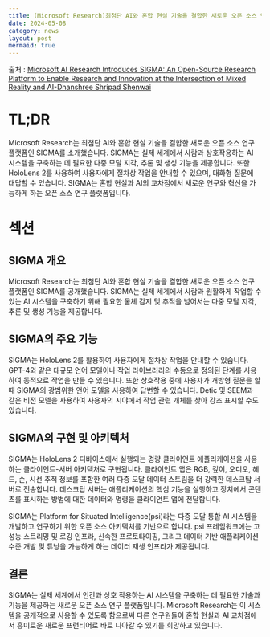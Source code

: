 ```yaml
---
title: (Microsoft Research)최첨단 AI와 혼합 현실 기술을 결합한 새로운 오픈 소스 연구 플랫폼인 SIGMA
date: 2024-05-08
category: news
layout: post
mermaid: true
---
```


출처 : [Microsoft AI Research Introduces SIGMA: An Open-Source Research Platform to Enable Research and Innovation at the Intersection of Mixed Reality and AI-Dhanshree Shripad Shenwai](https://www.marktechpost.com/2024/05/07/microsoft-ai-research-introduces-sigma-an-open-source-research-platform-to-enable-research-and-innovation-at-the-intersection-of-mixed-reality-and-ai/)

# TL;DR

Microsoft Research는 최첨단 AI와 혼합 현실 기술을 결합한 새로운 오픈 소스 연구 플랫폼인 SIGMA를 소개했습니다. SIGMA는 실제 세계에서 사람과 상호작용하는 AI 시스템을 구축하는 데 필요한 다중 모달 지각, 추론 및 생성 기능을 제공합니다. 또한 HoloLens 2를 사용하여 사용자에게 절차상 작업을 안내할 수 있으며, 대화형 질문에 대답할 수 있습니다. SIGMA는 혼합 현실과 AI의 교차점에서 새로운 연구와 혁신을 가능하게 하는 오픈 소스 연구 플랫폼입니다.

# 섹션

## SIGMA 개요

Microsoft Research는 최첨단 AI와 혼합 현실 기술을 결합한 새로운 오픈 소스 연구 플랫폼인 SIGMA를 공개했습니다. SIGMA는 실제 세계에서 사람과 원활하게 작업할 수 있는 AI 시스템을 구축하기 위해 필요한 물체 감지 및 추적을 넘어서는 다중 모달 지각, 추론 및 생성 기능을 제공합니다. 

## SIGMA의 주요 기능

SIGMA는 HoloLens 2를 활용하여 사용자에게 절차상 작업을 안내할 수 있습니다. GPT-4와 같은 대규모 언어 모델이나 작업 라이브러리의 수동으로 정의된 단계를 사용하여 동적으로 작업을 만들 수 있습니다. 또한 상호작용 중에 사용자가 개방형 질문을 할 때 SIGMA의 광범위한 언어 모델을 사용하여 답변할 수 있습니다. Detic 및 SEEM과 같은 비전 모델을 사용하여 사용자의 시야에서 작업 관련 개체를 찾아 강조 표시할 수도 있습니다.

## SIGMA의 구현 및 아키텍처

SIGMA는 HoloLens 2 디바이스에서 실행되는 경량 클라이언트 애플리케이션을 사용하는 클라이언트-서버 아키텍처로 구현됩니다. 클라이언트 앱은 RGB, 깊이, 오디오, 헤드, 손, 시선 추적 정보를 포함한 여러 다중 모달 데이터 스트림을 더 강력한 데스크탑 서버로 전송합니다. 데스크탑 서버는 애플리케이션의 핵심 기능을 실행하고 장치에서 콘텐츠를 표시하는 방법에 대한 데이터와 명령을 클라이언트 앱에 전달합니다. 

SIGMA는 Platform for Situated Intelligence(psi)라는 다중 모달 통합 AI 시스템을 개발하고 연구하기 위한 오픈 소스 아키텍처를 기반으로 합니다. psi 프레임워크에는 고성능 스트리밍 및 로깅 인프라, 신속한 프로토타이핑, 그리고 데이터 기반 애플리케이션 수준 개발 및 튜닝을 가능하게 하는 데이터 재생 인프라가 제공됩니다.

## 결론

SIGMA는 실제 세계에서 인간과 상호 작용하는 AI 시스템을 구축하는 데 필요한 기술과 기능을 제공하는 새로운 오픈 소스 연구 플랫폼입니다. Microsoft Research는 이 시스템을 공개적으로 사용할 수 있도록 함으로써 다른 연구원들이 혼합 현실과 AI 교차점에서 흥미로운 새로운 프런티어로 바로 나아갈 수 있기를 희망하고 있습니다.